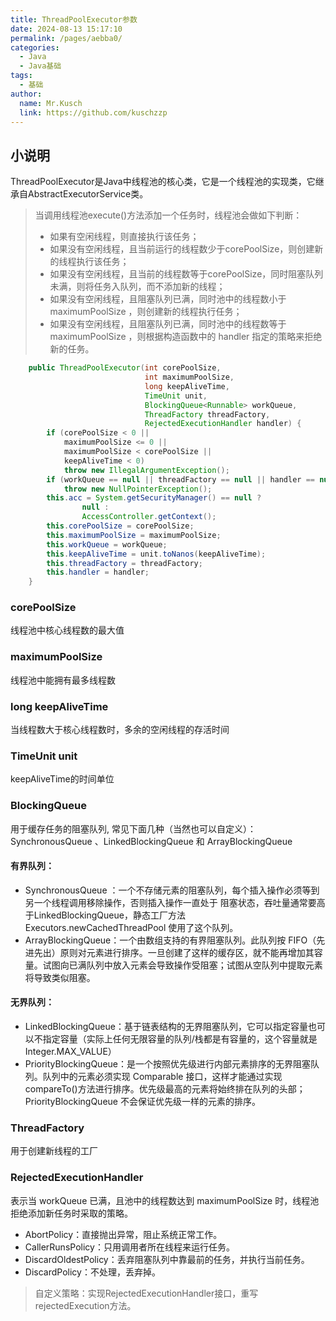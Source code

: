 ```yaml
---
title: ThreadPoolExecutor参数
date: 2024-08-13 15:17:10
permalink: /pages/aebba0/
categories:
  - Java
  - Java基础
tags:
  - 基础
author: 
  name: Mr.Kusch
  link: https://github.com/kuschzzp
---
```


## 小说明

ThreadPoolExecutor是Java中线程池的核心类，它是一个线程池的实现类，它继承自AbstractExecutorService类。

> 当调用线程池execute()方法添加一个任务时，线程池会做如下判断：
> - 如果有空闲线程，则直接执行该任务；
> - 如果没有空闲线程，且当前运行的线程数少于corePoolSize，则创建新的线程执行该任务；
> - 如果没有空闲线程，且当前的线程数等于corePoolSize，同时阻塞队列未满，则将任务入队列，而不添加新的线程；
> - 如果没有空闲线程，且阻塞队列已满，同时池中的线程数小于maximumPoolSize ，则创建新的线程执行任务；
> - 如果没有空闲线程，且阻塞队列已满，同时池中的线程数等于maximumPoolSize ，则根据构造函数中的 handler 指定的策略来拒绝新的任务。

```java
    public ThreadPoolExecutor(int corePoolSize,
                              int maximumPoolSize,
                              long keepAliveTime,
                              TimeUnit unit,
                              BlockingQueue<Runnable> workQueue,
                              ThreadFactory threadFactory,
                              RejectedExecutionHandler handler) {
        if (corePoolSize < 0 ||
            maximumPoolSize <= 0 ||
            maximumPoolSize < corePoolSize ||
            keepAliveTime < 0)
            throw new IllegalArgumentException();
        if (workQueue == null || threadFactory == null || handler == null)
            throw new NullPointerException();
        this.acc = System.getSecurityManager() == null ?
                null :
                AccessController.getContext();
        this.corePoolSize = corePoolSize;
        this.maximumPoolSize = maximumPoolSize;
        this.workQueue = workQueue;
        this.keepAliveTime = unit.toNanos(keepAliveTime);
        this.threadFactory = threadFactory;
        this.handler = handler;
    }
```

### corePoolSize

线程池中核心线程数的最大值

### maximumPoolSize

线程池中能拥有最多线程数

### long keepAliveTime

当线程数大于核心线程数时，多余的空闲线程的存活时间

### TimeUnit unit

keepAliveTime的时间单位

### BlockingQueue

用于缓存任务的阻塞队列, 常见下面几种（当然也可以自定义）：SynchronousQueue 、LinkedBlockingQueue 和 ArrayBlockingQueue

#### 有界队列：

- SynchronousQueue ：一个不存储元素的阻塞队列，每个插入操作必须等到另一个线程调用移除操作，否则插入操作一直处于
  阻塞状态，吞吐量通常要高于LinkedBlockingQueue，静态工厂方法Executors.newCachedThreadPool 使用了这个队列。
- ArrayBlockingQueue：一个由数组支持的有界阻塞队列。此队列按
  FIFO（先进先出）原则对元素进行排序。一旦创建了这样的缓存区，就不能再增加其容量。试图向已满队列中放入元素会导致操作受阻塞；试图从空队列中提取元素将导致类似阻塞。

#### 无界队列：

- LinkedBlockingQueue：基于链表结构的无界阻塞队列，它可以指定容量也可以不指定容量（实际上任何无限容量的队列/栈都是有容量的，这个容量就是Integer.MAX_VALUE）
- PriorityBlockingQueue：是一个按照优先级进行内部元素排序的无界阻塞队列。队列中的元素必须实现 Comparable
  接口，这样才能通过实现compareTo()方法进行排序。优先级最高的元素将始终排在队列的头部；PriorityBlockingQueue
  不会保证优先级一样的元素的排序。

### ThreadFactory

用于创建新线程的工厂

### RejectedExecutionHandler

表示当 workQueue 已满，且池中的线程数达到 maximumPoolSize 时，线程池拒绝添加新任务时采取的策略。

- AbortPolicy：直接抛出异常，阻止系统正常工作。
- CallerRunsPolicy：只用调用者所在线程来运行任务。
- DiscardOldestPolicy：丢弃阻塞队列中靠最前的任务，并执行当前任务。
- DiscardPolicy：不处理，丢弃掉。

> 自定义策略：实现RejectedExecutionHandler接口，重写rejectedExecution方法。
